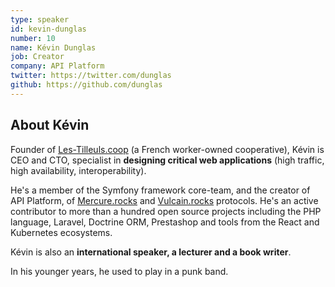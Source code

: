 ```yaml
---
type: speaker
id: kevin-dunglas
number: 10
name: Kévin Dunglas
job: Creator
company: API Platform
twitter: https://twitter.com/dunglas
github: https://github.com/dunglas
---
```


## About Kévin

Founder of [Les-Tilleuls.coop](https://les-tilleuls.coop/en) (a French worker-owned cooperative), Kévin is CEO and CTO, specialist in **designing critical web applications** (high traffic, high availability, interoperability).

He's a member of the Symfony framework core-team, and the creator of API Platform, of [Mercure.rocks](https://mercure.rocks/) and [Vulcain.rocks](https://github.com/dunglas/vulcain) protocols. He's an active contributor to more than a hundred open source projects including the PHP language, Laravel, Doctrine ORM, Prestashop and tools from the React and Kubernetes ecosystems.

Kévin is also an **international speaker, a lecturer and a book writer**.

In his younger years, he used to play in a punk band.


